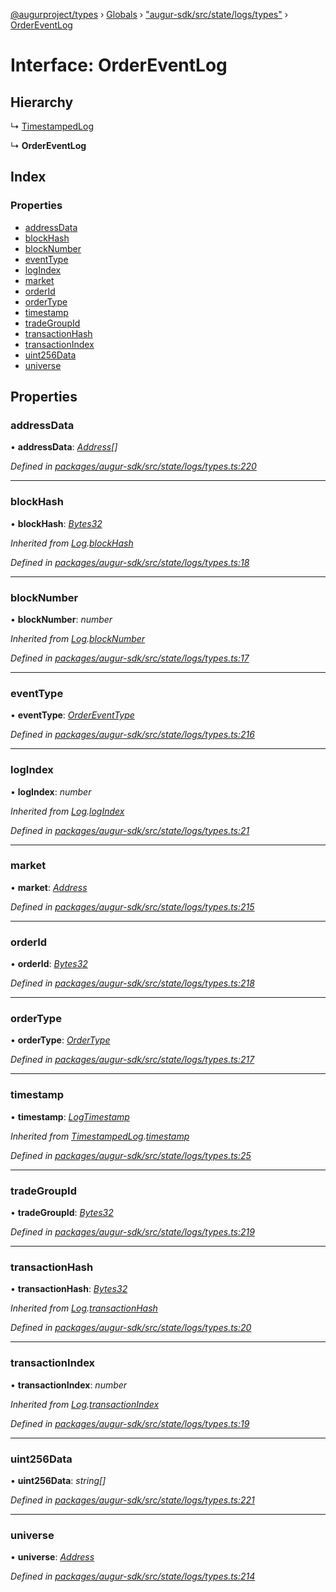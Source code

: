 [@augurproject/types](../README.md) › [Globals](../globals.md) › ["augur-sdk/src/state/logs/types"](../modules/_augur_sdk_src_state_logs_types_.md) › [OrderEventLog](_augur_sdk_src_state_logs_types_.ordereventlog.md)

# Interface: OrderEventLog

## Hierarchy

  ↳ [TimestampedLog](_augur_sdk_src_state_logs_types_.timestampedlog.md)

  ↳ **OrderEventLog**

## Index

### Properties

* [addressData](_augur_sdk_src_state_logs_types_.ordereventlog.md#addressdata)
* [blockHash](_augur_sdk_src_state_logs_types_.ordereventlog.md#blockhash)
* [blockNumber](_augur_sdk_src_state_logs_types_.ordereventlog.md#blocknumber)
* [eventType](_augur_sdk_src_state_logs_types_.ordereventlog.md#eventtype)
* [logIndex](_augur_sdk_src_state_logs_types_.ordereventlog.md#logindex)
* [market](_augur_sdk_src_state_logs_types_.ordereventlog.md#market)
* [orderId](_augur_sdk_src_state_logs_types_.ordereventlog.md#orderid)
* [orderType](_augur_sdk_src_state_logs_types_.ordereventlog.md#ordertype)
* [timestamp](_augur_sdk_src_state_logs_types_.ordereventlog.md#timestamp)
* [tradeGroupId](_augur_sdk_src_state_logs_types_.ordereventlog.md#tradegroupid)
* [transactionHash](_augur_sdk_src_state_logs_types_.ordereventlog.md#transactionhash)
* [transactionIndex](_augur_sdk_src_state_logs_types_.ordereventlog.md#transactionindex)
* [uint256Data](_augur_sdk_src_state_logs_types_.ordereventlog.md#uint256data)
* [universe](_augur_sdk_src_state_logs_types_.ordereventlog.md#universe)

## Properties

###  addressData

• **addressData**: *[Address](../modules/_augur_sdk_src_state_logs_types_.md#address)[]*

*Defined in [packages/augur-sdk/src/state/logs/types.ts:220](https://github.com/AugurProject/augur/blob/69c4be52bf/packages/augur-sdk/src/state/logs/types.ts#L220)*

___

###  blockHash

• **blockHash**: *[Bytes32](../modules/_augur_sdk_src_state_logs_types_.md#bytes32)*

*Inherited from [Log](_augur_sdk_src_state_logs_types_.log.md).[blockHash](_augur_sdk_src_state_logs_types_.log.md#blockhash)*

*Defined in [packages/augur-sdk/src/state/logs/types.ts:18](https://github.com/AugurProject/augur/blob/69c4be52bf/packages/augur-sdk/src/state/logs/types.ts#L18)*

___

###  blockNumber

• **blockNumber**: *number*

*Inherited from [Log](_augur_sdk_src_state_logs_types_.log.md).[blockNumber](_augur_sdk_src_state_logs_types_.log.md#blocknumber)*

*Defined in [packages/augur-sdk/src/state/logs/types.ts:17](https://github.com/AugurProject/augur/blob/69c4be52bf/packages/augur-sdk/src/state/logs/types.ts#L17)*

___

###  eventType

• **eventType**: *[OrderEventType](../enums/_augur_sdk_src_state_logs_types_.ordereventtype.md)*

*Defined in [packages/augur-sdk/src/state/logs/types.ts:216](https://github.com/AugurProject/augur/blob/69c4be52bf/packages/augur-sdk/src/state/logs/types.ts#L216)*

___

###  logIndex

• **logIndex**: *number*

*Inherited from [Log](_augur_sdk_src_state_logs_types_.log.md).[logIndex](_augur_sdk_src_state_logs_types_.log.md#logindex)*

*Defined in [packages/augur-sdk/src/state/logs/types.ts:21](https://github.com/AugurProject/augur/blob/69c4be52bf/packages/augur-sdk/src/state/logs/types.ts#L21)*

___

###  market

• **market**: *[Address](../modules/_augur_sdk_src_state_logs_types_.md#address)*

*Defined in [packages/augur-sdk/src/state/logs/types.ts:215](https://github.com/AugurProject/augur/blob/69c4be52bf/packages/augur-sdk/src/state/logs/types.ts#L215)*

___

###  orderId

• **orderId**: *[Bytes32](../modules/_augur_sdk_src_state_logs_types_.md#bytes32)*

*Defined in [packages/augur-sdk/src/state/logs/types.ts:218](https://github.com/AugurProject/augur/blob/69c4be52bf/packages/augur-sdk/src/state/logs/types.ts#L218)*

___

###  orderType

• **orderType**: *[OrderType](../enums/_augur_sdk_src_state_logs_types_.ordertype.md)*

*Defined in [packages/augur-sdk/src/state/logs/types.ts:217](https://github.com/AugurProject/augur/blob/69c4be52bf/packages/augur-sdk/src/state/logs/types.ts#L217)*

___

###  timestamp

• **timestamp**: *[LogTimestamp](../modules/_augur_sdk_src_state_logs_types_.md#logtimestamp)*

*Inherited from [TimestampedLog](_augur_sdk_src_state_logs_types_.timestampedlog.md).[timestamp](_augur_sdk_src_state_logs_types_.timestampedlog.md#timestamp)*

*Defined in [packages/augur-sdk/src/state/logs/types.ts:25](https://github.com/AugurProject/augur/blob/69c4be52bf/packages/augur-sdk/src/state/logs/types.ts#L25)*

___

###  tradeGroupId

• **tradeGroupId**: *[Bytes32](../modules/_augur_sdk_src_state_logs_types_.md#bytes32)*

*Defined in [packages/augur-sdk/src/state/logs/types.ts:219](https://github.com/AugurProject/augur/blob/69c4be52bf/packages/augur-sdk/src/state/logs/types.ts#L219)*

___

###  transactionHash

• **transactionHash**: *[Bytes32](../modules/_augur_sdk_src_state_logs_types_.md#bytes32)*

*Inherited from [Log](_augur_sdk_src_state_logs_types_.log.md).[transactionHash](_augur_sdk_src_state_logs_types_.log.md#transactionhash)*

*Defined in [packages/augur-sdk/src/state/logs/types.ts:20](https://github.com/AugurProject/augur/blob/69c4be52bf/packages/augur-sdk/src/state/logs/types.ts#L20)*

___

###  transactionIndex

• **transactionIndex**: *number*

*Inherited from [Log](_augur_sdk_src_state_logs_types_.log.md).[transactionIndex](_augur_sdk_src_state_logs_types_.log.md#transactionindex)*

*Defined in [packages/augur-sdk/src/state/logs/types.ts:19](https://github.com/AugurProject/augur/blob/69c4be52bf/packages/augur-sdk/src/state/logs/types.ts#L19)*

___

###  uint256Data

• **uint256Data**: *string[]*

*Defined in [packages/augur-sdk/src/state/logs/types.ts:221](https://github.com/AugurProject/augur/blob/69c4be52bf/packages/augur-sdk/src/state/logs/types.ts#L221)*

___

###  universe

• **universe**: *[Address](../modules/_augur_sdk_src_state_logs_types_.md#address)*

*Defined in [packages/augur-sdk/src/state/logs/types.ts:214](https://github.com/AugurProject/augur/blob/69c4be52bf/packages/augur-sdk/src/state/logs/types.ts#L214)*
